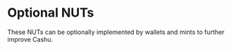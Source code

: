 # Optional NUTs

These NUTs can be optionally implemented by wallets and mints to further improve Cashu.
